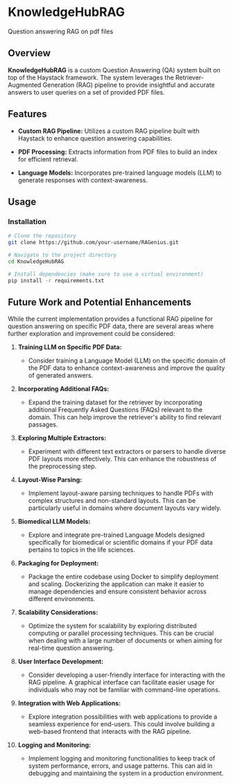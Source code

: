 # KnowledgeHubRAG
Question answering RAG on pdf files

## Overview

**KnowledgeHubRAG** is a custom Question Answering (QA) system built on top of the Haystack framework. The system leverages the Retriever-Augmented Generation (RAG) pipeline to provide insightful and accurate answers to user queries on a set of provided PDF files.

## Features

- **Custom RAG Pipeline:** Utilizes a custom RAG pipeline built with Haystack to enhance question answering capabilities.

- **PDF Processing:** Extracts information from PDF files to build an index for efficient retrieval.

- **Language Models:** Incorporates pre-trained language models (LLM) to generate responses with context-awareness.

## Usage

### Installation

```bash
# Clone the repository
git clone https://github.com/your-username/RAGenius.git

# Navigate to the project directory
cd KnowledgeHubRAG

# Install dependencies (make sure to use a virtual environment)
pip install -r requirements.txt
```
## Future Work and Potential Enhancements

While the current implementation provides a functional RAG pipeline for question answering on specific PDF data, there are several areas where further exploration and improvement could be considered:

1. **Training LLM on Specific PDF Data:**
   - Consider training a Language Model (LLM) on the specific domain of the PDF data to enhance context-awareness and improve the quality of generated answers.

2. **Incorporating Additional FAQs:**
   - Expand the training dataset for the retriever by incorporating additional Frequently Asked Questions (FAQs) relevant to the domain. This can help improve the retriever's ability to find relevant passages.

3. **Exploring Multiple Extractors:**
   - Experiment with different text extractors or parsers to handle diverse PDF layouts more effectively. This can enhance the robustness of the preprocessing step.

4. **Layout-Wise Parsing:**
   - Implement layout-aware parsing techniques to handle PDFs with complex structures and non-standard layouts. This can be particularly useful in domains where document layouts vary widely.

5. **Biomedical LLM Models:**
   - Explore and integrate pre-trained Language Models designed specifically for biomedical or scientific domains if your PDF data pertains to topics in the life sciences.

6. **Packaging for Deployment:**
   - Package the entire codebase using Docker to simplify deployment and scaling. Dockerizing the application can make it easier to manage dependencies and ensure consistent behavior across different environments.

7. **Scalability Considerations:**
   - Optimize the system for scalability by exploring distributed computing or parallel processing techniques. This can be crucial when dealing with a large number of documents or when aiming for real-time question answering.

8. **User Interface Development:**
   - Consider developing a user-friendly interface for interacting with the RAG pipeline. A graphical interface can facilitate easier usage for individuals who may not be familiar with command-line operations.

9. **Integration with Web Applications:**
   - Explore integration possibilities with web applications to provide a seamless experience for end-users. This could involve building a web-based frontend that interacts with the RAG pipeline.

10. **Logging and Monitoring:**
    - Implement logging and monitoring functionalities to keep track of system performance, errors, and usage patterns. This can aid in debugging and maintaining the system in a production environment.

